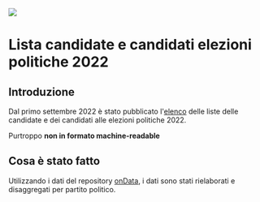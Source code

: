 <a href="https://www.datibenecomune.it/"><img src="https://img.shields.io/badge/%F0%9F%99%8F-%23datiBeneComune-%23cc3232"/></a>

# Lista candidate e candidati elezioni politiche 2022

## Introduzione

Dal primo settembre 2022 è stato pubblicato l'[elenco](https://dait.interno.gov.it/elezioni/trasparenza/elezioni-politiche-2022) delle liste delle candidate e dei candidati alle elezioni politiche 2022. 

Purtroppo **non in formato machine-readable**

## Cosa è stato fatto

Utilizzando i dati del repository [onData](https://github.com/ondata/elezioni-politiche-2022), i dati sono stati rielaborati e disaggregati per partito politico. 


